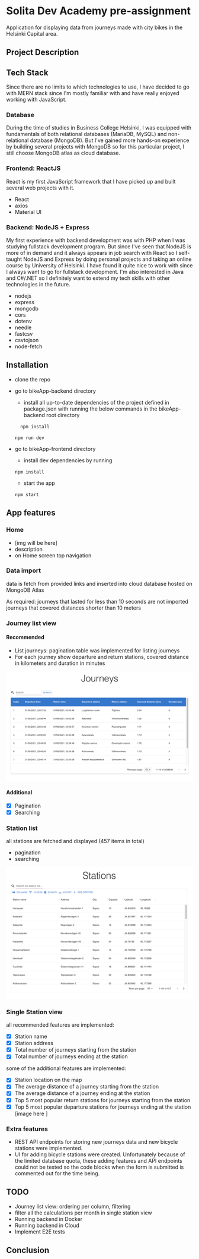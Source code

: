 # Solita Dev Academy pre-assignment

Application for displaying data from journeys made with city bikes in the Helsinki Capital area.

## Project Description

## Tech Stack

Since there are no limits to which technologies to use, I have decided to go with MERN stack since I'm mostly familiar with and have really enjoyed working with JavaScript.

### Database

During the time of studies in Business College Helsinki, I was equipped with fundamentals of both relational databases (MariaDB, MySQL) and non-relational database (MongoDB). But I've gained more hands-on experience by building several projects with MongoDB so for this particular project, I still choose MongoDB atlas as cloud database.

### Frontend: ReactJS

React is my first JavaScript framework that I have picked up and built several web projects with it.

- React
- axios
- Material UI

### Backend: NodeJS + Express

My first experience with backend development was with PHP when I was studying fullstack development program. But since I've seen that NodeJS is more of in demand and it always appears in job search with React so I self-taught NodeJS and Express by doing personal projects and taking an online course by University of Helsinki. I have found it quite nice to work with since I always want to go for fullstack development. I'm also interested in Java and C#/.NET so I definitely want to extend my tech skills with other technologies in the future.

- nodejs
- express
- mongodb
- cors
- dotenv
- needle
- fastcsv
- csvtojson
- node-fetch

## Installation

- clone the repo
- go to bikeApp-backend directory

  - install all up-to-date dependencies of the project defined in package.json with running the below commands in the bikeApp-backend root directory

  ```shell
    npm install
  ```

  ```shell
  npm run dev
  ```

- go to bikeApp-frontend directory
  - install dev dependencies by running
  ```shell
  npm install
  ```
  - start the app
  ```shell
  npm start
  ```

## App features

### Home

- [img will be here]
- description
- on Home screen top navigation

### Data import

data is fetch from provided links and inserted into cloud database hosted on MongoDB Atlas

As required:
journeys that lasted for less than 10 seconds are not imported
journeys that covered distances shorter than 10 meters

### Journey list view

#### Recommended

- List journeys: pagination table was implemented for listing journeys
- For each journey show departure and return stations, covered distance in kilometers and duration in minutes

![journey list](./images/journeys.png)

#### Additional

- [x] Pagination
- [x] Searching

### Station list

all stations are fetched and displayed (457 items in total)

- pagination
- searching

![station list](./images/stations.png)

### Single Station view

all recommended features are implemented:

- [x] Station name
- [x] Station address
- [x] Total number of journeys starting from the station
- [x] Total number of journeys ending at the station

some of the additional features are implemented:

- [x] Station location on the map
- [x] The average distance of a journey starting from the station
- [x] The average distance of a journey ending at the station
- [x] Top 5 most popular return stations for journeys starting from the station
- [x] Top 5 most popular departure stations for journeys ending at the station
      [image here ]

### Extra features

- REST API endpoints for storing new journeys data and new bicycle stations were implemented.
- UI for adding bicycle stations were created. Unfortunately because of the limited database quota, these adding features and API endpoints could not be tested so the code blocks when the form is submitted is commented out for the time being.

## TODO

- Journey list view: ordering per column, filtering
- filter all the calculations per month in single station view
- Running backend in Docker
- Running backend in Cloud
- Implement E2E tests

## Conclusion
